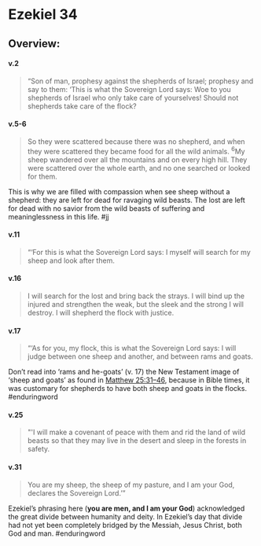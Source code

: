 # Ezekiel 34

## Overview:


#### v.2
>“Son of man, prophesy against the shepherds of Israel; prophesy and say to them: ‘This is what the Sovereign Lord says: Woe to you shepherds of Israel who only take care of yourselves! Should not shepherds take care of the flock?

#### v.5-6
> So they were scattered because there was no shepherd, and when they were scattered they became food for all the wild animals. <sup>6</sup>My sheep wandered over all the mountains and on every high hill. They were scattered over the whole earth, and no one searched or looked for them.

This is why we are filled with compassion when see sheep without a shepherd: they are left for dead for ravaging wild beasts. The lost are left for dead with no savior from the wild beasts of suffering and meaninglessness in this life.
#jj 

#### v.11
> “‘For this is what the Sovereign Lord says: I myself will search for my sheep and look after them.

#### v.16
>I will search for the lost and bring back the strays. I will bind up the injured and strengthen the weak, but the sleek and the strong I will destroy. I will shepherd the flock with justice.

#### v.17
>“‘As for you, my flock, this is what the Sovereign Lord says: I will judge between one sheep and another, and between rams and goats.

Don’t read into ‘rams and he-goats’ (v. 17) the New Testament image of ‘sheep and goats’ as found in [Matthew 25:31–46](https://www.blueletterbible.org/search/preSearch.cfm?Criteria=Matthew+25.31%E2%80%9346&t=NKJV), because in Bible times, it was customary for shepherds to have both sheep and goats in the flocks.
#enduringword 

#### v.25
>"'I will make a covenant of peace with them and rid the land of wild beasts so that they may live in the desert and sleep in the forests in safety.

#### v.31
>You are my sheep, the sheep of my pasture, and I am your God, declares the Sovereign Lord.’”

Ezekiel’s phrasing here (**you are men, and I am your God**) acknowledged the great divide between humanity and deity. In Ezekiel’s day that divide had not yet been completely bridged by the Messiah, Jesus Christ, both God and man.
#enduringword 